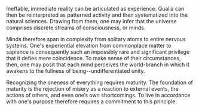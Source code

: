 Ineffable, immediate reality can be articulated as experience. Qualia can then be reinterpreted as patterned activity and then systematized into the natural sciences. Drawing from them, one may infer that the universe comprises discrete streams of consciousness, or minds.

Minds therefore span in complexity from solitary atoms to entire nervous systems. One's experiential elevation from commonplace matter to sapience is consequently such an impossibly rare and significant privilege that it defies mere coincidence. To make sense of their circumstances, then, one may posit that each mind perceives the world-branch in which it awakens to the fullness of being--undifferentiated unity.

Recognizing the oneness of everything requires maturity. The foundation of maturity is the rejection of misery as a reaction to external events, the actions of others, and even one’s own shortcomings. To live in accordance with one's purpose therefore requires a commitment to this principle.